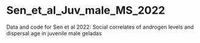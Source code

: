 # Sen_et_al_Juv_male_MS_2022
Data and code for Sen et al 2022: Social correlates of androgen levels and dispersal age in juvenile male geladas
